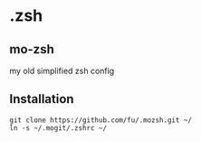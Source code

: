 # .zsh

mo-zsh
------

my old simplified zsh config

Installation
------------

    git clone https://github.com/fu/.mozsh.git ~/
    ln -s ~/.mogit/.zshrc ~/

